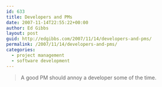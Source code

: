 ```yaml
---
id: 633
title: Developers and PMs
date: 2007-11-14T22:55:22+00:00
author: Ed Gibbs
layout: post
guid: http://edgibbs.com/2007/11/14/developers-and-pms/
permalink: /2007/11/14/developers-and-pms/
categories:
  - project management
  - software development
---
```

> A good PM should annoy a developer some of the time.